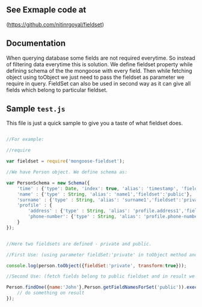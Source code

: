 ## See Exmaple code at

(https://github.com/nitinrgoyal/fieldset)

## Documentation

When querying database some fields are not required everytime. So instead of filtering data everytime this is solution. We define fieldset property while defining schema of the the mongoose with every field. Then while fetching object using toObject we just need to pass the fieldset as parameter we require in query. FieldSet can also be used in second way as it can give all fields which belong to particular fieldset. 

## Sample `test.js`

This file is just a quick sample to give you a taste of what fieldset does.

```javascript

//For example:

//require

var fieldset = require('mongoose-fieldset');

//We have Person object. We define schema as:

var PersonSchema = new Schema({
    'time' : {'type': Date, 'index': true, 'alias': 'timestamp', 'fieldset':'private'},
    'name' : {'type' : String, 'alias': 'name1','fieldset':'public'},
    'surname' : {'type' : String, 'alias': 'surname1','fieldset':'private'},
    'profile' : {
        'address' : {'type' : String, 'alias': 'profile.address1','fieldset':'public'},
        'phone-number': {'type' : String, 'alias': 'profile.phone-number1', 'fieldset':'private'}
    }
});


//Here two fieldsets are defined - private and public.

//First Use: (using parameter fieldSet:'private' in toObject method and fetch all fields values which belong to private fieldset)

console.log(person.toObject({fieldSet:'private', transform:true}));

//Second Use: (fetch fields belong to public fieldset and in result we get only public fields)

Person.findOne({name:'John'},Person.getFieldNamesForSet('public')).exec(function(err,result){
    // do something on result
});


```
